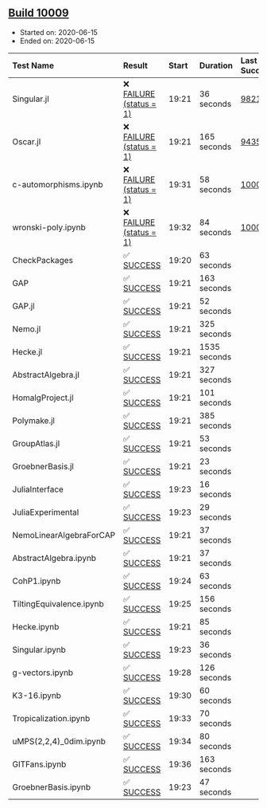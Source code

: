 ## [Build 10009](https://oscarci.mathematik.uni-kl.de/job/oscar/10009/)

* Started on: 2020-06-15
* Ended on: 2020-06-15

| Test Name    | Result | Start | Duration | Last Success | First Failure |
|:-------------|:-------|:------|:---------|:-------------|:--------------|
| Singular.jl | ❌ [FAILURE (status = 1)](https://oscarci.mathematik.uni-kl.de/job/oscar/10009/artifact/logs/build-10009/Singular.jl.log) | 19:21 | 36 seconds | [9821](https://oscarci.mathematik.uni-kl.de/job/oscar/9821/) | [9822](https://oscarci.mathematik.uni-kl.de/job/oscar/9822/) |
| Oscar.jl | ❌ [FAILURE (status = 1)](https://oscarci.mathematik.uni-kl.de/job/oscar/10009/artifact/logs/build-10009/Oscar.jl.log) | 19:21 | 165 seconds | [9435](https://oscarci.mathematik.uni-kl.de/job/oscar/9435/) | [9436](https://oscarci.mathematik.uni-kl.de/job/oscar/9436/) |
| c-automorphisms.ipynb | ❌ [FAILURE (status = 1)](https://oscarci.mathematik.uni-kl.de/job/oscar/10009/artifact/logs/build-10009/c-automorphisms.ipynb.log) | 19:31 | 58 seconds | [10008](https://oscarci.mathematik.uni-kl.de/job/oscar/10008/) | [10009](https://oscarci.mathematik.uni-kl.de/job/oscar/10009/) |
| wronski-poly.ipynb | ❌ [FAILURE (status = 1)](https://oscarci.mathematik.uni-kl.de/job/oscar/10009/artifact/logs/build-10009/wronski-poly.ipynb.log) | 19:32 | 84 seconds | [10004](https://oscarci.mathematik.uni-kl.de/job/oscar/10004/) | [10005](https://oscarci.mathematik.uni-kl.de/job/oscar/10005/) |
| CheckPackages | ✅ [SUCCESS](https://oscarci.mathematik.uni-kl.de/job/oscar/10009/artifact/logs/build-10009/CheckPackages.log) | 19:20 | 63 seconds |  |  |
| GAP | ✅ [SUCCESS](https://oscarci.mathematik.uni-kl.de/job/oscar/10009/artifact/logs/build-10009/GAP.log) | 19:21 | 163 seconds |  |  |
| GAP.jl | ✅ [SUCCESS](https://oscarci.mathematik.uni-kl.de/job/oscar/10009/artifact/logs/build-10009/GAP.jl.log) | 19:21 | 52 seconds |  |  |
| Nemo.jl | ✅ [SUCCESS](https://oscarci.mathematik.uni-kl.de/job/oscar/10009/artifact/logs/build-10009/Nemo.jl.log) | 19:21 | 325 seconds |  |  |
| Hecke.jl | ✅ [SUCCESS](https://oscarci.mathematik.uni-kl.de/job/oscar/10009/artifact/logs/build-10009/Hecke.jl.log) | 19:21 | 1535 seconds |  |  |
| AbstractAlgebra.jl | ✅ [SUCCESS](https://oscarci.mathematik.uni-kl.de/job/oscar/10009/artifact/logs/build-10009/AbstractAlgebra.jl.log) | 19:21 | 327 seconds |  |  |
| HomalgProject.jl | ✅ [SUCCESS](https://oscarci.mathematik.uni-kl.de/job/oscar/10009/artifact/logs/build-10009/HomalgProject.jl.log) | 19:21 | 101 seconds |  |  |
| Polymake.jl | ✅ [SUCCESS](https://oscarci.mathematik.uni-kl.de/job/oscar/10009/artifact/logs/build-10009/Polymake.jl.log) | 19:21 | 385 seconds |  |  |
| GroupAtlas.jl | ✅ [SUCCESS](https://oscarci.mathematik.uni-kl.de/job/oscar/10009/artifact/logs/build-10009/GroupAtlas.jl.log) | 19:21 | 53 seconds |  |  |
| GroebnerBasis.jl | ✅ [SUCCESS](https://oscarci.mathematik.uni-kl.de/job/oscar/10009/artifact/logs/build-10009/GroebnerBasis.jl.log) | 19:21 | 23 seconds |  |  |
| JuliaInterface | ✅ [SUCCESS](https://oscarci.mathematik.uni-kl.de/job/oscar/10009/artifact/logs/build-10009/JuliaInterface.log) | 19:23 | 16 seconds |  |  |
| JuliaExperimental | ✅ [SUCCESS](https://oscarci.mathematik.uni-kl.de/job/oscar/10009/artifact/logs/build-10009/JuliaExperimental.log) | 19:23 | 29 seconds |  |  |
| NemoLinearAlgebraForCAP | ✅ [SUCCESS](https://oscarci.mathematik.uni-kl.de/job/oscar/10009/artifact/logs/build-10009/NemoLinearAlgebraForCAP.log) | 19:21 | 37 seconds |  |  |
| AbstractAlgebra.ipynb | ✅ [SUCCESS](https://oscarci.mathematik.uni-kl.de/job/oscar/10009/artifact/logs/build-10009/AbstractAlgebra.ipynb.log) | 19:21 | 37 seconds |  |  |
| CohP1.ipynb | ✅ [SUCCESS](https://oscarci.mathematik.uni-kl.de/job/oscar/10009/artifact/logs/build-10009/CohP1.ipynb.log) | 19:24 | 63 seconds |  |  |
| TiltingEquivalence.ipynb | ✅ [SUCCESS](https://oscarci.mathematik.uni-kl.de/job/oscar/10009/artifact/logs/build-10009/TiltingEquivalence.ipynb.log) | 19:25 | 156 seconds |  |  |
| Hecke.ipynb | ✅ [SUCCESS](https://oscarci.mathematik.uni-kl.de/job/oscar/10009/artifact/logs/build-10009/Hecke.ipynb.log) | 19:21 | 85 seconds |  |  |
| Singular.ipynb | ✅ [SUCCESS](https://oscarci.mathematik.uni-kl.de/job/oscar/10009/artifact/logs/build-10009/Singular.ipynb.log) | 19:23 | 36 seconds |  |  |
| g-vectors.ipynb | ✅ [SUCCESS](https://oscarci.mathematik.uni-kl.de/job/oscar/10009/artifact/logs/build-10009/g-vectors.ipynb.log) | 19:28 | 126 seconds |  |  |
| K3-16.ipynb | ✅ [SUCCESS](https://oscarci.mathematik.uni-kl.de/job/oscar/10009/artifact/logs/build-10009/K3-16.ipynb.log) | 19:30 | 60 seconds |  |  |
| Tropicalization.ipynb | ✅ [SUCCESS](https://oscarci.mathematik.uni-kl.de/job/oscar/10009/artifact/logs/build-10009/Tropicalization.ipynb.log) | 19:33 | 70 seconds |  |  |
| uMPS(2,2,4)_0dim.ipynb | ✅ [SUCCESS](https://oscarci.mathematik.uni-kl.de/job/oscar/10009/artifact/logs/build-10009/uMPS-2-2-4-_0dim.ipynb.log) | 19:34 | 80 seconds |  |  |
| GITFans.ipynb | ✅ [SUCCESS](https://oscarci.mathematik.uni-kl.de/job/oscar/10009/artifact/logs/build-10009/GITFans.ipynb.log) | 19:36 | 163 seconds |  |  |
| GroebnerBasis.ipynb | ✅ [SUCCESS](https://oscarci.mathematik.uni-kl.de/job/oscar/10009/artifact/logs/build-10009/GroebnerBasis.ipynb.log) | 19:23 | 47 seconds |  |  |
